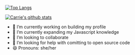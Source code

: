 [![Top Langs](https://github-readme-stats.vercel.app/api/top-langs/?username=carrie-murchison)](https://github.com/anuraghazra/github-readme-stats)

[![Carrie's github stats](https://github-readme-stats.vercel.app/api?username=carrie-murchison)](https://github.com/anuraghazra/github-readme-stats)


- 🔭 I’m currently working on building my profile
- 🌱 I’m currently expanding my Javascript knowledge
- 👯 I’m looking to collaborate 
- 🤔 I’m looking for help with comitting to open source code
- 😄 Pronouns: she/her


